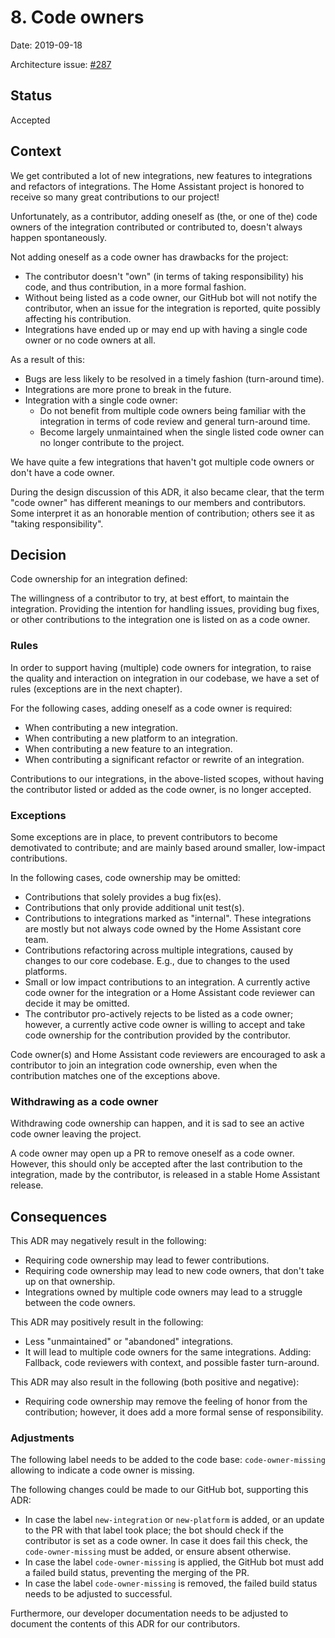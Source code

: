 # 8. Code owners

Date: 2019-09-18

Architecture issue: [#287](https://github.com/home-assistant/architecture/issues/287)

## Status

Accepted

## Context

We get contributed a lot of new integrations, new features to integrations and refactors of integrations. The Home Assistant project is honored to receive so many great contributions to our project!

Unfortunately, as a contributor, adding oneself as (the, or one of the) code owners of the integration contributed or contributed to, doesn't always happen spontaneously.

Not adding oneself as a code owner has drawbacks for the project:

- The contributor doesn't "own" (in terms of taking responsibility) his code, and thus contribution, in a more formal fashion.
- Without being listed as a code owner, our GitHub bot will not notify the contributor, when an issue for the integration is reported, quite possibly affecting his contribution.
- Integrations have ended up or may end up with having a single code owner or no code owners at all.

As a result of this:

- Bugs are less likely to be resolved in a timely fashion (turn-around time).
- Integrations are more prone to break in the future.
- Integration with a single code owner:
  - Do not benefit from multiple code owners being familiar with the integration in terms of code review and general turn-around time.
  - Become largely unmaintained when the single listed code owner can no longer contribute to the project.

We have quite a few integrations that haven't got multiple code owners or don't have a code owner.

During the design discussion of this ADR, it also became clear, that the term "code owner" has different meanings to our members and contributors. Some interpret it as an honorable mention of contribution; others see it as "taking responsibility".

## Decision

Code ownership for an integration defined:

The willingness of a contributor to try, at best effort, to maintain the integration. Providing the intention for handling issues, providing bug fixes, or other contributions to the integration one is listed on as a code owner.

### Rules

In order to support having (multiple) code owners for integration, to raise the quality and interaction on integration in our codebase, we have a set of rules (exceptions are in the next chapter).

For the following cases, adding oneself as a code owner is required:

- When contributing a new integration.
- When contributing a new platform to an integration.
- When contributing a new feature to an integration.
- When contributing a significant refactor or rewrite of an integration.

Contributions to our integrations, in the above-listed scopes, without having the contributor listed or added as the code owner, is no longer accepted.

### Exceptions

Some exceptions are in place, to prevent contributors to become demotivated to contribute; and are mainly based around smaller, low-impact contributions.

In the following cases, code ownership may be omitted:

- Contributions that solely provides a bug fix(es).
- Contributions that only provide additional unit test(s).
- Contributions to integrations marked as "internal". These integrations are mostly but not always code owned by the Home Assistant core team.
- Contributions refactoring across multiple integrations, caused by changes to our core codebase. E.g., due to changes to the used platforms.
- Small or low impact contributions to an integration. A currently active code owner for the integration or a Home Assistant code reviewer can decide it may be omitted.
- The contributor pro-actively rejects to be listed as a code owner; however, a currently active code owner is willing to accept and take code ownership for the contribution provided by the contributor.

Code owner(s) and Home Assistant code reviewers are encouraged to ask a contributor to join an integration code ownership, even when the contribution matches one of the exceptions above.

### Withdrawing as a code owner

Withdrawing code ownership can happen, and it is sad to see an active code owner leaving the project.

A code owner may open up a PR to remove oneself as a code owner. However, this should only be accepted after the last contribution to the integration, made by the contributor, is released in a stable Home Assistant release.

## Consequences

This ADR may negatively result in the following:

- Requiring code ownership may lead to fewer contributions.
- Requiring code ownership may lead to new code owners, that don't take up on that ownership.
- Integrations owned by multiple code owners may lead to a struggle between the code owners.

This ADR may positively result in the following:

- Less "unmaintained" or "abandoned" integrations.
- It will lead to multiple code owners for the same integrations. Adding: Fallback, code reviewers with context, and possible faster turn-around.

This ADR may also result in the following (both positive and negative):

- Requiring code ownership may remove the feeling of honor from the contribution; however, it does add a more formal sense of responsibility.

### Adjustments

The following label needs to be added to the code base: `code-owner-missing` allowing to indicate a code owner is missing.

The following changes could be made to our GitHub bot, supporting this ADR:

- In case the label `new-integration` or `new-platform` is added, or an update to the PR with that label took place; the bot should check if the contributor is set as a code owner. In case it does fail this check, the `code-owner-missing` must be added, or ensure absent otherwise.
- In case the label `code-owner-missing` is applied, the GitHub bot must add a failed build status, preventing the merging of the PR.
- In case the label `code-owner-missing` is removed, the failed build status needs to be adjusted to successful.

Furthermore, our developer documentation needs to be adjusted to document the contents of this ADR for our contributors.
